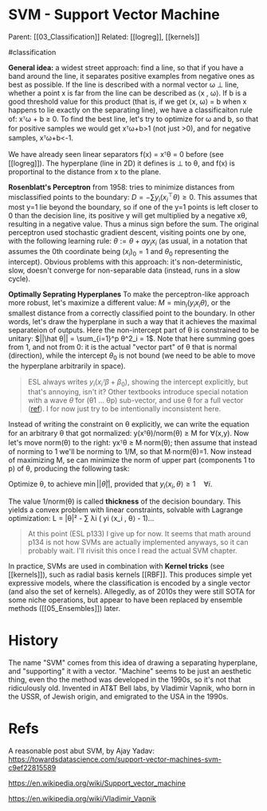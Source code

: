 # SVM - Support Vector Machine

Parent: [[03_Classification]]
Related: [[logreg]], [[kernels]]

#classification


**General idea:** a widest street approach: find a line, so that if you have a band around the line, it separates positive examples from negative ones as best as possible. If the line is described with a normal vector ω ⊥ line, whether a point x is far from the line can be described as ⟨x , ω⟩. If b is a good threshold value for this product (that is, if we get ⟨x, ω⟩ = b when x happens to lie exactly on the separating line), we have a classificaiton rule of: xᵀω + b ≥ 0. To find the best line, let's try to optimize for ω and b, so that for positive samples we would get xᵀω+b>1 (not just >0), and for negative samples, xᵀω+b<-1. 

We have already seen linear separators f(x) = xᵀθ = 0 before (see [[logreg]]). The hyperplane (line in 2D) it defines is ⊥ to θ, and f(x) is proportinal to the distance from x to the plane.

**Rosenblatt's Perceptron** from 1958:  tries to minimize distances from misclassified points to the boundary: $D = −∑y_i(x_i^\top θ) ≥ 0$. This assumes that most y=1 lie beyond the boundary, so if one of the y=1 points is left closer to 0 than the decision line, its positive y will get multiplied by a negative xθ, resulting in a negative value. Thus a minus sign before the sum. The original perceptron used stochastic gradient descent, visiting points one by one, with the following learning rule: $θ := θ + αy_i x_i$ (as usual, in a notation that assumes the 0th coordinate being $(x_i)_0=1$ and $θ_0$ representing the intercept). Obvious problems with this approach: it's non-deterministic, slow, doesn't converge for non-separable data (instead, runs in a slow cycle).

**Optimally Seprating Hyperplanes** To make the perceptron-like approach more robust, let's maximize a different value: $M =\min_i(y_i x_i θ)$, or the smallest distance from a correctly classified point to the boundary. In other words, let's draw the hyperplane in such a way that it achieves the maximal separateion of outputs. Here the non-intercept part of θ is constrained to be unitary: $||\hat θ|| = \sum_{i=1}^p θ^2_i = 1$. Note that here summing goes from 1, and not from 0: it is the actual "vector part" of θ that is normal (direction), while the intercept $θ_0$ is not bound (we need to be able to move the hyperplane arbitrarily in space). 

> ESL always writes $y_i(x_i ᵀ β + β_0)$, showing the intercept explicitly, but that's annoying, isn't it? Other textbooks  introduce special notation with a wave $\tilde θ$ for (θ1 … θp) sub-vector, and use θ for a full vector ([ref](https://www.dbs.ifi.lmu.de/Lehre/MaschLernen/SS2014/Skript/SupportVectorMachine2014.pdf)). I for now just try to be intentionally inconsistent here.

Instead of writing the constraint on θ explicitly, we can write the equation for an arbitrary θ that got normalized: y(xᵀθ)/norm(θ) ≥ M for ∀(x,y). Now let's move norm(θ) to the right: yxᵀθ ≥ M∙norm(θ); then assume that instead of norming to 1 we'll be norming to 1/M, so that M∙norm(θ)=1. Now instead of maximizing M, se can minimize the norm of upper part (components 1 to p) of θ, producing the following task:

Optimize θ, to achieve $\min ||\tilde θ||$, provided that $y_i ⟨x_i , θ⟩ ≥ 1 \quad ∀i$. 

The value 1/norm(θ) is called **thickness** of the decision boundary. This yields a convex problem with linear constraints, solvable with Lagrange optimization: L = |θ|² - ∑ λi ( yi ⟨x_i , θ⟩  - 1)…

> At this point (ESL p133) I give up for now. It seems that math around p134 is not how SVMs are actually implemented anyways, so it can probably wait. I'll rivisit this once I read the actual SVM chapter.

In practice, SVMs are  used in combination with **Kernel tricks** (see [[kernels]]), such as radial basis kernels [[RBF]]. This produces simple yet expressive models, where the classification is encoded by a single vector (and also the set of kernels). Allegedly, as of 2010s they were still SOTA for some niche operations, but appear to have been replaced by ensemble methods ([[05_Ensembles]]) later.

# History

The name "SVM" comes from this idea of drawing a separating hyperplane, and "supporting" it with a vector. "Machine" seems to be just an aesthetic thing, even tho the method was developed in the 1990s, so it's not that ridiculously old. Invented in AT&T Bell labs, by Vladimir Vapnik, who born in the USSR, of Jewish origin, and emigrated to the USA in the 1990s.

# Refs

A reasonable post abut SVM, by Ajay Yadav:
https://towardsdatascience.com/support-vector-machines-svm-c9ef22815589

https://en.wikipedia.org/wiki/Support_vector_machine

https://en.wikipedia.org/wiki/Vladimir_Vapnik